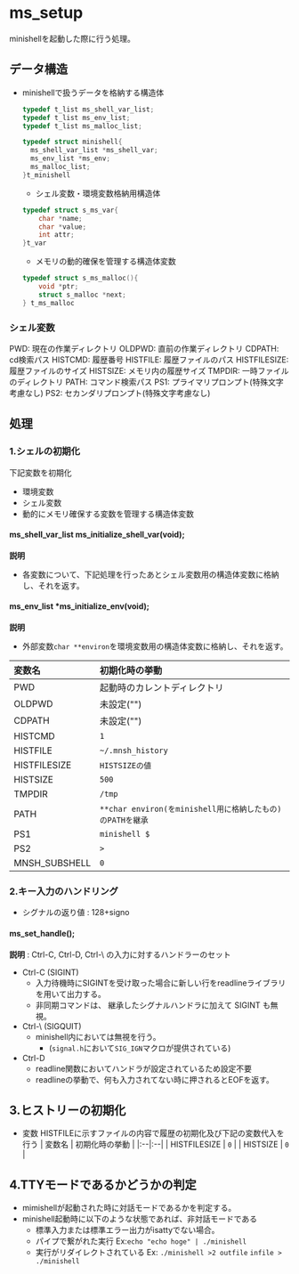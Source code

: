 # ms_setup
minishellを起動した際に行う処理。

## データ構造

- minishellで扱うデータを格納する構造体
  ```c
  typedef t_list ms_shell_var_list;
  typedef t_list ms_env_list;
  typedef t_list ms_malloc_list;

  typedef struct minishell{
	ms_shell_var_list *ms_shell_var;
	ms_env_list *ms_env;
	ms_malloc_list;
  }t_minishell
  ```

	- シェル変数・環境変数格納用構造体
	```c
	typedef struct s_ms_var{
		char *name;
		char *value;
		int attr;
	}t_var
	```
	- メモリの動的確保を管理する構造体変数
	```c
	typedef struct s_ms_malloc(){
		void *ptr;
		struct s_malloc *next;
	} t_ms_malloc
	```

### シェル変数
PWD: 現在の作業ディレクトリ
OLDPWD: 直前の作業ディレクトリ
CDPATH: cd検索パス
HISTCMD: 履歴番号
HISTFILE: 履歴ファイルのパス
HISTFILESIZE: 履歴ファイルのサイズ
HISTSIZE: メモリ内の履歴サイズ
TMPDIR: 一時ファイルのディレクトリ
PATH: コマンド検索パス
PS1: プライマリプロンプト(特殊文字考慮なし)
PS2: セカンダリプロンプト(特殊文字考慮なし)

## 処理

### 1.シェルの初期化
下記変数を初期化
- 環境変数
- シェル変数
- 動的にメモリ確保する変数を管理する構造体変数
 
#### ms_shell_var_list ms_initialize_shell_var(void);
**説明**
- 各変数について、下記処理を行ったあとシェル変数用の構造体変数に格納し、それを返す。

#### ms_env_list *ms_initialize_env(void);
**説明** 
- 外部変数`char **environ`を環境変数用の構造体変数に格納し、それを返す。

| 変数名 | 初期化時の挙動 |
|:--|:--|
| PWD | 起動時のカレントディレクトリ |
| OLDPWD | 未設定("") |
| CDPATH | 未設定("") |
| HISTCMD | `1` |
| HISTFILE | `~/.mnsh_history` |
| HISTFILESIZE | `HISTSIZEの値` |
| HISTSIZE | `500` |
| TMPDIR | `/tmp` |
| PATH | `**char environ(をminishell用に格納したもの)のPATHを継承` |
| PS1 | `minishell $ ` |
| PS2 | `> ` |
| MNSH_SUBSHELL | `0` |

### 2.キー入力のハンドリング
- シグナルの返り値 : 128+signo

#### ms_set_handle();
**説明** : Ctrl-C, Ctrl-D, Ctrl-\\ の入力に対するハンドラーのセット
  - Ctrl-C (SIGINT)
    - 入力待機時にSIGINTを受け取った場合に新しい行をreadlineライブラリを用いて出力する。
    - 非同期コマンドは、 継承したシグナルハンドラに加えて SIGINT も無視。
  - Ctrl-\ (SIGQUIT)
    - minishell内においては無視を行う。
		- (`signal.h`において`SIG_IGN`マクロが提供されている)
  - Ctrl-D
    - readline関数においてハンドラが設定されているため設定不要
	- readlineの挙動で、何も入力されてない時に押されるとEOFを返す。

## 3.ヒストリーの初期化
- 変数 HISTFILEに示すファイルの内容で履歴の初期化及び下記の変数代入を行う
| 変数名 | 初期化時の挙動 |
|:--|:--|
| HISTFILESIZE | `0` |
| HISTSIZE | `0` | 

## 4.TTYモードであるかどうかの判定
- mimishellが起動された時に対話モードであるかを判定する。
- minishell起動時に以下のような状態であれば、非対話モードである
	- 標準入力または標準エラー出力がisattyでない場合。
	- パイプで繋がれた実行 Ex:`echo "echo hoge" | ./minishell`
	- 実行がリダイレクトされている Ex: `./minishell >2 outfile` `infile > ./minishell`
